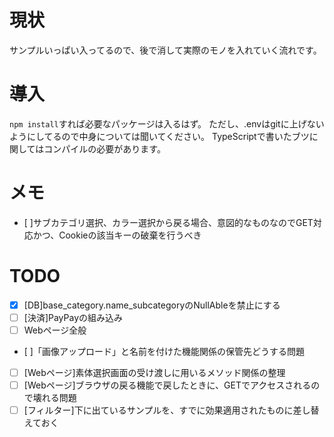 # 現状
サンプルいっぱい入ってるので、後で消して実際のモノを入れていく流れです。 

# 導入
 `npm install`すれば必要なパッケージは入るはず。 
 ただし、.envはgitに上げないようにしてるので中身については聞いてください。 
 TypeScriptで書いたブツに関してはコンパイルの必要があります。

# メモ
- [ ]サブカテゴリ選択、カラー選択から戻る場合、意図的なものなのでGET対応かつ、Cookieの該当キーの破棄を行うべき

# TODO
- [x] [DB]base_category.name_subcategoryのNullAbleを禁止にする
- [ ] [決済]PayPayの組み込み
- [ ] Webページ全般
- [ ]「画像アップロード」と名前を付けた機能関係の保管先どうする問題
- [ ] [Webページ]素体選択画面の受け渡しに用いるメソッド関係の整理
- [ ] [Webページ]ブラウザの戻る機能で戻したときに、GETでアクセスされるので壊れる問題
- [ ] [フィルター]下に出ているサンプルを、すでに効果適用されたものに差し替えておく